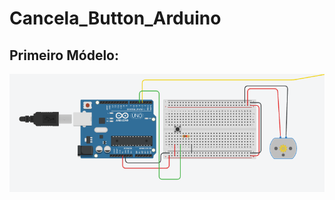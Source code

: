 # Cancela_Button_Arduino
 
## Primeiro Módelo:

<img src="/include/Captura%20de%20tela%20de%202023-08-14%2023-09-54.png">
